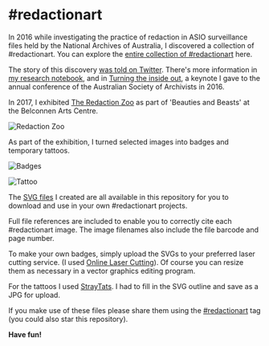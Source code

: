 # #redactionart

In 2016 while investigating the practice of redaction in ASIO surveillance files held by the National Archives of Australia, I discovered a collection of #redactionart. You can explore the [entire collection of #redactionart](https://owebrowse.herokuapp.com/redactions/tags/art/) here.

The story of this discovery [was told on Twitter](https://storify.com/wragge/redaction-art). There's more information in [my research notebook](http://timsherratt.org/research-notebook/projects/immigration-recordkeeping-and-surveillance/), and in [Turning the inside out](https://dx.doi.org/10.6084/m9.figshare.4055013), a keynote I gave to the annual conference of the Australian Society of Archivists in 2016.

In 2017, I exhibited [The Redaction Zoo](https://vimeo.com/wragge/redactionart) as part of 'Beauties and Beasts' at the Belconnen Arts Centre.

![Redaction Zoo](https://dl.dropbox.com/s/yhmr4bz8fk6xq2m/IMG_0720.jpg)

As part of the exhibition, I turned selected images into badges and temporary tattoos.

![Badges](https://dl.dropbox.com/s/hp1u29a1ejgao37/IMG_0713.jpg)

![Tattoo](https://dl.dropbox.com/s/k7nhwepx8h79vme/IMG_0715.jpg)

The [SVG files](svgs/) I created are all available in this repository for you to download and use in your own #redactionart projects.

Full file references are included to enable you to correctly cite each #redactionart image. The image filenames also include the file barcode and page number.

To make your own badges, simply upload the SVGs to your preferred laser cutting service. (I used [Online Laser Cutting](https://onlinelasercutting.com.au/)). Of course you can resize them as necessary in a vector graphics editing program.

For the tattoos I used [StrayTats](https://www.straytats.com/). I had to fill in the SVG outline and save as a JPG for upload.

If you make use of these files please share them using the [#redactionart](https://twitter.com/search?q=%23redactionart) tag (you could also star this repository).

**Have fun!**
